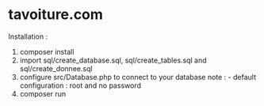 # tavoiture.com

Installation :

1. composer install 
2. import sql/create_database.sql, sql/create_tables.sql and sql/create_donnee.sql 
3. configure src/Database.php to connect to your database
   note : - default configuration : root and no password
4. composer run